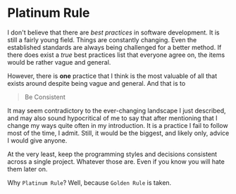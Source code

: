 # Platinum Rule

I don't believe that there are *best practices* in software
development. It is still a fairly young field. Things are constantly
changing. Even the established standards are always being challenged
for a better method. If there does exist a *true* best practices list
that everyone agree on, the items would be rather vague and general.


However, there is **one** practice that I think is the most valuable of
all that exists around despite being vague and general. And that is to
> Be Consistent

It may seem contradictory to the ever-changing landscape I just
described, and may also sound hypocritical of me to say that after
mentioning that I change my ways quite often in my introduction. It is
a practice I fail to follow most of the time, I admit. Still, it would
be the biggest, and likely only, advice I would give anyone.

At the very least, keep the programming styles and decisions consistent
across a single project. Whatever those are. Even if you know you will
hate them later on.

Why `Platinum Rule`? Well, because `Golden Rule` is taken.
